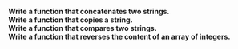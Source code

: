 **Write a function that concatenates two strings.**<br>
**Write a function that copies a string.**<br>
**Write a function that compares two strings.**<br>
**Write a function that reverses the content of an array of integers.**<br>

